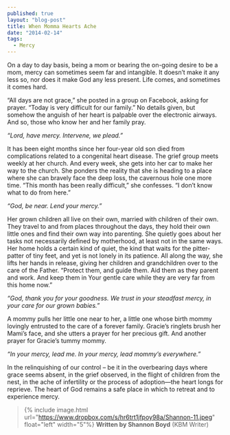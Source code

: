 ```yaml
---
published: true
layout: "blog-post"
title: When Momma Hearts Ache
date: "2014-02-14"
tags: 
  - Mercy
---
```


On a day to day basis, being a mom or bearing the on-going desire to be a mom, mercy can sometimes seem far and intangible.  It doesn’t make it any less so, nor does it make God any less present.  Life comes, and sometimes it comes hard.

“All days are not grace,” she posted in a group on Facebook, asking for prayer.  “Today is very difficult for our family.”  No details given, but somehow the anguish of her heart is palpable over the electronic airways.  And so, those who know her and her family pray.  

*“Lord, have mercy.  Intervene, we plead.”*

It has been eight months since her four-year old son died from complications related to a congenital heart disease. The grief group meets weekly at her church.  And every week, she gets into her car to make her way to the church.  She ponders the reality that she is heading to a place where she can bravely face the deep loss, the cavernous hole one more time.  “This month has been really difficult,” she confesses.  “I don’t know what to do from here.”  

*“God, be near.  Lend your mercy.”*

Her grown children all live on their own, married with children of their own.  They travel to and from places throughout the days, they hold their own little ones and find their own way into parenting.  She quietly goes about her tasks not necessarily defined by motherhood, at least not in the same ways.  Her home holds a certain kind of quiet, the kind that waits for the pitter-patter of tiny feet, and yet is not lonely in its patience.  All along the way, she lifts her hands in release, giving her children and grandchildren over to the care of the Father.  “Protect them, and guide them.  Aid them as they parent and work.  And keep them in Your gentle care while they are very far from this home now.”  

*“God, thank you for your goodness.  We trust in your steadfast mercy, in your care for our grown babies.”*

A mommy pulls her little one near to her, a little one whose birth mommy lovingly entrusted to the care of a forever family.  Gracie’s ringlets brush her Mami’s face, and she utters a prayer for her precious gift.  And another prayer for Gracie’s tummy mommy.  

*“In your mercy, lead me.  In your mercy, lead mommy’s everywhere.”*

In the relinquishing of our control – be it in the overbearing days where grace seems absent, in the grief observed, in the flight of children from the nest, in the ache of infertility or the process of adoption—the heart longs for reprieve.  The heart of God remains a safe place in which to retreat and to experience mercy.

>{% include image.html url="https://www.dropbox.com/s/hr6trt1jfpoy98a/Shannon-11.jpeg" float="left" width="5"%} **Written by Shannon Boyd**  (KBM Writer)